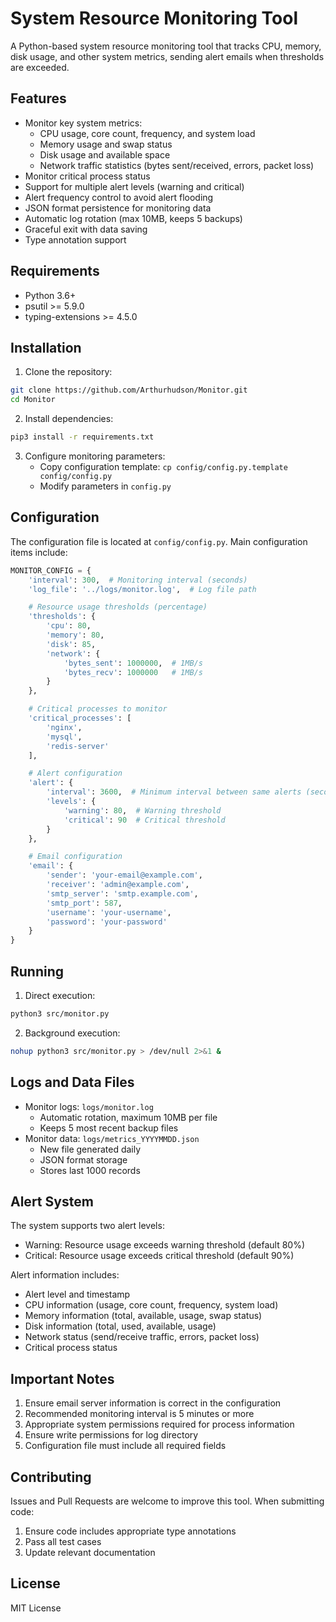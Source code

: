 # System Resource Monitoring Tool

A Python-based system resource monitoring tool that tracks CPU, memory, disk usage, and other system metrics, sending alert emails when thresholds are exceeded.

## Features

- Monitor key system metrics:
  - CPU usage, core count, frequency, and system load
  - Memory usage and swap status
  - Disk usage and available space
  - Network traffic statistics (bytes sent/received, errors, packet loss)
- Monitor critical process status
- Support for multiple alert levels (warning and critical)
- Alert frequency control to avoid alert flooding
- JSON format persistence for monitoring data
- Automatic log rotation (max 10MB, keeps 5 backups)
- Graceful exit with data saving
- Type annotation support

## Requirements

- Python 3.6+
- psutil >= 5.9.0
- typing-extensions >= 4.5.0

## Installation

1. Clone the repository:
```bash
git clone https://github.com/Arthurhudson/Monitor.git
cd Monitor
```

2. Install dependencies:
```bash
pip3 install -r requirements.txt
```

3. Configure monitoring parameters:
   - Copy configuration template: `cp config/config.py.template config/config.py`
   - Modify parameters in `config.py`

## Configuration

The configuration file is located at `config/config.py`. Main configuration items include:

```python
MONITOR_CONFIG = {
    'interval': 300,  # Monitoring interval (seconds)
    'log_file': '../logs/monitor.log',  # Log file path

    # Resource usage thresholds (percentage)
    'thresholds': {
        'cpu': 80,
        'memory': 80,
        'disk': 85,
        'network': {
            'bytes_sent': 1000000,  # 1MB/s
            'bytes_recv': 1000000   # 1MB/s
        }
    },

    # Critical processes to monitor
    'critical_processes': [
        'nginx',
        'mysql',
        'redis-server'
    ],

    # Alert configuration
    'alert': {
        'interval': 3600,  # Minimum interval between same alerts (seconds)
        'levels': {
            'warning': 80,  # Warning threshold
            'critical': 90  # Critical threshold
        }
    },

    # Email configuration
    'email': {
        'sender': 'your-email@example.com',
        'receiver': 'admin@example.com',
        'smtp_server': 'smtp.example.com',
        'smtp_port': 587,
        'username': 'your-username',
        'password': 'your-password'
    }
}
```

## Running

1. Direct execution:
```bash
python3 src/monitor.py
```

2. Background execution:
```bash
nohup python3 src/monitor.py > /dev/null 2>&1 &
```

## Logs and Data Files

- Monitor logs: `logs/monitor.log`
  - Automatic rotation, maximum 10MB per file
  - Keeps 5 most recent backup files
- Monitor data: `logs/metrics_YYYYMMDD.json`
  - New file generated daily
  - JSON format storage
  - Stores last 1000 records

## Alert System

The system supports two alert levels:
- Warning: Resource usage exceeds warning threshold (default 80%)
- Critical: Resource usage exceeds critical threshold (default 90%)

Alert information includes:
- Alert level and timestamp
- CPU information (usage, core count, frequency, system load)
- Memory information (total, available, usage, swap status)
- Disk information (total, used, available, usage)
- Network status (send/receive traffic, errors, packet loss)
- Critical process status

## Important Notes

1. Ensure email server information is correct in the configuration
2. Recommended monitoring interval is 5 minutes or more
3. Appropriate system permissions required for process information
4. Ensure write permissions for log directory
5. Configuration file must include all required fields

## Contributing

Issues and Pull Requests are welcome to improve this tool. When submitting code:

1. Ensure code includes appropriate type annotations
2. Pass all test cases
3. Update relevant documentation

## License

MIT License
